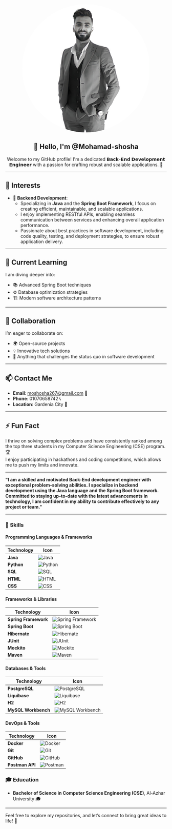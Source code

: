 <div align="center">
    <img src="https://github.com/Mohamad-shosha/Mohamad-shosha/blob/main/1706464783743.jpg?raw=true" alt="Mohamad's Photo" width="400" style="border-radius: 50%;"/> <!-- Adjust width as needed -->
</div>

<h2 align="center">👋 Hello, I'm @Mohamad-shosha</h2>
<p style="text-align: center;">Welcome to my GitHub profile! I'm a dedicated 𝗕𝗮𝗰𝗸-𝗘𝗻𝗱 𝗗𝗲𝘃𝗲𝗹𝗼𝗽𝗺𝗲𝗻𝘁 𝗘𝗻𝗴𝗶𝗻𝗲𝗲𝗿 with a passion for crafting robust and scalable applications. 🌟</p>

---

## 🌟 Interests
- 🚀 **Backend Development**: 
  - Specializing in **Java** and the **Spring Boot Framework**, I focus on creating efficient, maintainable, and scalable applications. 
  - I enjoy implementing RESTful APIs, enabling seamless communication between services and enhancing overall application performance. 
  - Passionate about best practices in software development, including code quality, testing, and deployment strategies, to ensure robust application delivery.  

---

## 🌱 Current Learning
I am diving deeper into:
- 📚 Advanced Spring Boot techniques
- ⚙️ Database optimization strategies
- 🏗️ Modern software architecture patterns

---

## 🤝 Collaboration
I’m eager to collaborate on:
- 🌍 Open-source projects
- 💡 Innovative tech solutions
- 🚀 Anything that challenges the status quo in software development

---

## 📫 Contact Me
- **Email**: [moshosha267@gmail.com](mailto:moshosha267@gmail.com) 📧  
- **Phone**: 01070658742 📞  
- **Location**: Gardenia City 🏡  

---

## ⚡ Fun Fact
I thrive on solving complex problems and have consistently ranked among the top three students in my Computer Science Engineering (CSE) program. 🏆  
I enjoy participating in hackathons and coding competitions, which allows me to push my limits and innovate. 

---

**"I am a skilled and motivated Back-End development engineer with exceptional problem-solving abilities. I specialize in backend development using the Java language and the Spring Boot framework. Committed to staying up-to-date with the latest advancements in technology, I am confident in my ability to contribute effectively to any project or team."**

---

### 💼 Skills

#### Programming Languages & Frameworks
| Technology            | Icon |
|-----------------------|------|
| **Java**              | ![Java](https://img.shields.io/badge/Java-ED8B00?style=flat&logo=java&logoColor=white) |
| **Python**            | ![Python](https://img.shields.io/badge/Python-3776AB?style=flat&logo=python&logoColor=white) |
| **SQL**               | ![SQL](https://img.shields.io/badge/SQL-003B57?style=flat&logo=mysql&logoColor=white) |
| **HTML**              | ![HTML](https://img.shields.io/badge/HTML-E34F26?style=flat&logo=html5&logoColor=white) |
| **CSS**               | ![CSS](https://img.shields.io/badge/CSS-1572B6?style=flat&logo=css3&logoColor=white) |

#### Frameworks & Libraries
| Technology            | Icon |
|-----------------------|------|
| **Spring Framework**  | ![Spring Framework](https://img.shields.io/badge/Spring%20Framework-6DB33F?style=flat&logo=spring&logoColor=white) |
| **Spring Boot**       | ![Spring Boot](https://img.shields.io/badge/Spring%20Boot-6DB33F?style=flat&logo=spring&logoColor=white) |
| **Hibernate**         | ![Hibernate](https://img.shields.io/badge/Hibernate-59666C?style=flat&logo=hibernate&logoColor=white) |
| **JUnit**             | ![JUnit](https://img.shields.io/badge/JUnit-25A162?style=flat&logo=junit5&logoColor=white) |
| **Mockito**           | ![Mockito](https://img.shields.io/badge/Mockito-7C7C7C?style=flat&logo=mockito&logoColor=white) |
| **Maven**             | ![Maven](https://img.shields.io/badge/Maven-C71A36?style=flat&logo=apachemaven&logoColor=white) |

#### Databases & Tools
| Technology            | Icon |
|-----------------------|------|
| **PostgreSQL**        | ![PostgreSQL](https://img.shields.io/badge/PostgreSQL-4169E1?style=flat&logo=postgresql&logoColor=white) |
| **Liquibase**         | ![Liquibase](https://img.shields.io/badge/Liquibase-4E6E66?style=flat&logo=liquibase&logoColor=white) |
| **H2**                | ![H2](https://img.shields.io/badge/H2-4E6E66?style=flat&logo=h2database&logoColor=white) |
| **MySQL Workbench**   | ![MySQL Workbench](https://img.shields.io/badge/MySQL%20Workbench-00618A?style=flat&logo=mysql&logoColor=white) |

#### DevOps & Tools
| Technology            | Icon |
|-----------------------|------|
| **Docker**            | ![Docker](https://img.shields.io/badge/Docker-2496ED?style=flat&logo=docker&logoColor=white) |
| **Git**               | ![Git](https://img.shields.io/badge/Git-F05032?style=flat&logo=git&logoColor=white) |
| **GitHub**            | ![GitHub](https://img.shields.io/badge/GitHub-181717?style=flat&logo=github&logoColor=white) |
| **Postman API**       | ![Postman](https://img.shields.io/badge/Postman-FF6B00?style=flat&logo=postman&logoColor=white) |

### 🎓 Education
- **Bachelor of Science in Computer Science Engineering (CSE)**, Al-Azhar University 🎓

---

Feel free to explore my repositories, and let’s connect to bring great ideas to life! 🌟
